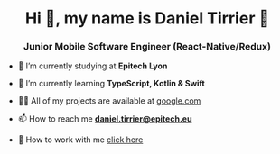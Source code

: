 <h1 align="center">Hi 👋, my name is Daniel Tirrier 👀</h1>
<h3 align="center">Junior Mobile Software Engineer (React-Native/Redux)</h3>

- 🔭 I’m currently studying at **Epitech Lyon**

- 🌱 I’m currently learning **TypeScript, Kotlin & Swift**

- 👨‍💻 All of my projects are available at [google.com](google.com)

- 📫 How to reach me **daniel.tirrier@epitech.eu**

- 🔨 How to work with me [click here]((https://www.malt.fr/profile/danieltirrier))
